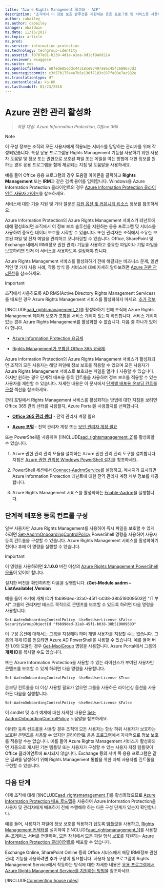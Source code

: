 ```yaml
---
title: "Azure Rights Management 활성화 - AIP"
description: "조직에서 이 정보 보호 솔루션을 지원하는 응용 프로그램 및 서비스를 사용하여 문서 및 전자 메일 보호를 시작할 수 있도록 하려면 Azure Rights Management 서비스를 활성화해야 합니다."
author: cabailey
ms.author: cabailey
manager: mbaldwin
ms.date: 11/15/2017
ms.topic: article
ms.prod: 
ms.service: information-protection
ms.technology: techgroup-identity
ms.assetid: f8707e01-b239-4d1a-a1ea-0d1cf9a8d214
ms.reviewer: esaggese
ms.suite: ems
ms.openlocfilehash: e8fede85cddc44318ce93497a9ac454c689673d3
ms.sourcegitcommit: c3d57b175a4e7b5e136f7183c837fa08e7ac982e
ms.translationtype: HT
ms.contentlocale: ko-KR
ms.lasthandoff: 01/23/2018
---
```

# <a name="activating-azure-rights-management"></a>Azure 권한 관리 활성화

>*적용 대상: Azure Information Protection, Office 365*

> [!NOTE]
> 이 구성 정보는 조직의 모든 사용자에게 적용되는 서비스를 담당하는 관리자를 위해 작성되었습니다. 특정 응용 프로그램용 Rights Management 기능을 사용하기 위한 사용자 도움말 및 정보 또는 권한으로 보호된 파일 또는 메일을 여는 방법에 대한 정보를 원하는 경우 응용 프로그램을 함께 제공되는 지침 및 도움말을 사용하세요.
>
> 예를 들어 Office 응용 프로그램의 경우 도움말 아이콘을 클릭하고 **Rights Management** 또는 **IRM**과 같은 검색 용어를 입력합니다. Windows용 Azure Information Protection 클라이언트의 경우 [Azure Information Protection 클라이언트 사용자 가이드](../rms-client/client-user-guide.md)를 참조하세요.
>
> 서비스에 대한 기술 지원 및 기타 질문은 [지원 옵션 및 커뮤니티 리소스](../get-started/information-support.md#support-options-and-community-resources) 정보를 참조하세요.

Azure Information Protection의 Azure Rights Management 서비스가 테넌트에 대해 활성화되면 조직에서 이 정보 보호 솔루션을 지원하는 응용 프로그램 및 서비스를 사용하여 중요한 데이터 보호를 시작할 수 있습니다. 또한 관리자는 조직에서 소유한 보호된 파일 및 전자 메일을 관리하고 모니터링할 수 있습니다. Office, SharePoint 및 Exchange 내에서 IRM(정보 권한 관리) 기능을 사용하고 중요한 파일이나 기밀 파일을 보호하려면 먼저 이 서비스를 사용하도록 설정해야 합니다.

Azure Rights Management 서비스를 활성화하기 전에 해결되는 비즈니스 문제, 일반적인 몇 가지 사용 사례, 작동 방식 등 서비스에 대해 자세히 알아보려면 [Azure 권한 관리란?](../understand-explore/what-is-azure-rms.md)을 참조하세요.

> [!IMPORTANT]
> 조직에서 사용하도록 AD RMS(Active Directory Rights Management Services)를 배포한 경우 Azure Rights Management 서비스를 활성화하지 마세요. [추가 정보](prepare-environment-adrms.md)

[!INCLUDE[aad_rightsmanagement_2](../includes/aad_rightsmanagement_2_md.md)]를 활성화하기 전에 조직에 Azure Rights Management 데이터 보호가 포함된 서비스 계획이 있는지 확인합니다. 서비스 계획이 없는 경우 Azure Rights Management를 활성화할 수 없습니다. 다음 중 하나가 있어야 합니다.

- [Azure Information Protection 요금제](https://www.microsoft.com/cloud-platform/azure-information-protection-pricing) 

- [Rights Management가 포함된 Office 365 요금제](http://download.microsoft.com/download/E/C/F/ECF42E71-4EC0-48FF-AA00-577AC14D5B5C/Azure_Information_Protection_licensing_datasheet_EN-US.pdf).

Azure Information Protection의 Azure Rights Management 서비스가 활성화되면 조직의 모든 사용자는 해당 파일에 정보 보호를 적용할 수 있으며 모든 사용자가 Azure Rights Management 서비스로 보호되는 파일을 열거나 사용할 수 있습니다. 하지만 원하는 경우 단계적 배포용 등록 컨트롤을 사용하여 정보 보호를 적용할 수 있는 사용자를 제한할 수 있습니다. 자세한 내용은 이 문서에서 [단계별 배포용 온보딩 컨트롤 구성](#configuring-onboarding-controls-for-a-phased-deployment) 섹션을 참조하세요.

관리 포털에서 Rights Management 서비스를 활성화하는 방법에 대한 지침을 보려면 Office 365 관리 센터를 사용할지, Azure Portal을 사용할지를 선택합니다.

- [**Office 365 관리 센터**](activate-office365.md) - 전역 관리자 계정 필요

- [**Azure 포털**](activate-azure.md) - 전역 관리자 계정 또는 [보안 관리자 계정 필요](https://docs.microsoft.com/azure/active-directory/active-directory-assign-admin-roles)

또는 PowerShell을 사용하여 [!INCLUDE[aad_rightsmanagement_2](../includes/aad_rightsmanagement_2_md.md)]를 활성화할 수 있습니다.

1. Azure 권한 관리 관리 모듈을 설치하는 Azure 권한 관리 관리 도구를 설치합니다. 지침은 [Azure 권한 관리용 Windows PowerShell 설치](../deploy-use/install-powershell.md)를 참조하세요.

2. PowerShell 세션에서 [Connect-AadrmService](/powershell/module/aadrm/connect-aadrmservice)를 실행하고, 메시지가 표시되면 Azure Information Protection 테넌트에 대한 전역 관리자 계정 세부 정보를 제공합니다.

3. Azure Rights Management 서비스를 활성화하는 [Enable-Aadrm](/powershell/module/aadrm/enable-aadrm)을 실행합니다.

## <a name="configuring-onboarding-controls-for-a-phased-deployment"></a>단계적 배포용 등록 컨트롤 구성
일부 사용자만 Azure Rights Management를 사용하여 즉시 파일을 보호할 수 있게 하려면 [Set-AadrmOnboardingControlPolicy](/powershell/module/aadrm/set-aadrmonboardingcontrolpolicy) PowerShell 명령을 사용하여 사용자 등록 컨트롤을 구성할 수 있습니다. Azure Rights Management 서비스를 활성화하기 전이나 후에 이 명령을 실행할 수 있습니다.

> [!IMPORTANT]
> 이 명령을 사용하려면 **2.1.0.0** 버전 이상의 [Azure Rights Management PowerShell 모듈](https://go.microsoft.com/fwlink/?LinkId=257721)이 있어야 합니다.
>
> 설치한 버전을 확인하려면 다음을 실행합니다. **(Get-Module aadrm –ListAvailable).Version**

예를 들어 초기에 개체 ID가 fbb99ded-32a0-45f1-b038-38b519009503인 "IT 부서" 그룹의 관리자만 테스트 목적으로 콘텐츠를 보호할 수 있도록 하려면 다음 명령을 사용합니다.

```
Set-AadrmOnboardingControlPolicy -UseRmsUserLicense $False -SecurityGroupObjectId "fbb99ded-32a0-45f1-b038-38b519009503"
```

이 구성 옵션에 대해서는 그룹을 지정해야 하며 개별 사용자를 지정할 수는 없습니다. 그룹의 개체 ID를 얻으려면 Azure AD PowerShell을 사용할 수 있습니다. 예를 들어 버전 1.0의 모듈인 경우 [Get-MsolGroup](/powershell/msonline/v1/get-msolgroup) 명령을 사용합니다. Azure Portal에서 그룹의 **개체 ID**를 복사할 수도 있습니다.

또는 Azure Information Protection을 사용할 수 있는 라이선스가 부여된 사용자만 콘텐츠를 보호할 수 있게 하려면 다음 명령을 사용합니다.

```
Set-AadrmOnboardingControlPolicy -UseRmsUserLicense $True
```

온보딩 컨트롤을 더 이상 사용할 필요가 없으면 그룹을 사용하든 라이선싱 옵션을 사용하든 다음을 실행합니다.

```
Set-AadrmOnboardingControlPolicy -UseRmsUserLicense $False
```


이 cmdlet 및 추가 예제에 대한 자세한 내용은 [Set-AadrmOnboardingControlPolicy](/powershell/aadrm/vlatest/set-aadrmonboardingcontrolpolicy) 도움말을 참조하세요.

이러한 등록 컨트롤을 사용할 경우 조직의 모든 사용자는 항상 하위 사용자가 보호하는 보호된 콘텐츠를 사용할 수 있지만 클라이언트 응용 프로그램에서 자체적으로 정보 보호를 적용할 수는 없습니다. 예를 들어 Azure Rights Management 서비스가 활성화되면 자동으로 게시된 기본 템플릿 또는 사용자가 구성할 수 있는 사용자 지정 템플릿이 Office 클라이언트에 표시되지 않습니다.  Exchange 등의 서버 쪽 응용 프로그램은 같은 결과를 달성하기 위해 Rights Management 통합을 위한 자체 사용자별 컨트롤을 구현할 수 있습니다.


## <a name="next-steps"></a>다음 단계
이제 조직에 대해 [!INCLUDE[aad_rightsmanagement_1](../includes/aad_rightsmanagement_1_md.md)]를 활성화했으므로 [Azure Information Protection 배포 로드맵](../plan-design/deployment-roadmap.md)을 사용하여 Azure Information Protection을 사용자 및 관리자에게 배포하기 전에 수행해야 하는 다른 구성 단계가 있는지 확인합니다. 

예를 들어, 사용자가 파일에 정보 보호를 적용하기 쉽도록 [템플릿](configure-policy-templates.md)을 사용하고, [Rights Management 커넥터](deploy-rms-connector.md)를 설치하여 [!INCLUDE[aad_rightsmanagement_1](../includes/aad_rightsmanagement_1_md.md)]를 사용할 온-프레미스 서버를 연결하며, 모든 장치에서 모든 파일 형식 보호를 지원하는 [Azure Information Protection 클라이언트](../rms-client/aip-client.md)를 배포할 수 있습니다. 

Exchange Online, SharePoint Online 등의 Office 서비스에서 해당 IRM(정보 권한 관리) 기능을 사용하려면 추가 구성이 필요합니다. 사용자 응용 프로그램이 Rights Management Service에서 작동하는 방식에 대한 자세한 내용은 [응용 프로그램에서 Azure Rights Management Service를 지원하는 방법](../understand-explore/applications-support.md)을 참조하세요.


[!INCLUDE[Commenting house rules](../includes/houserules.md)]
